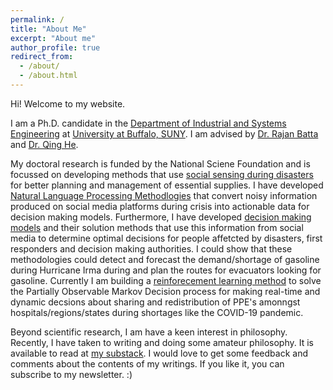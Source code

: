 ```yaml
---
permalink: /
title: "About Me"
excerpt: "About me"
author_profile: true
redirect_from: 
  - /about/
  - /about.html
---
```



Hi! Welcome to my website. 

I am a Ph.D. candidate in the [Department of Industrial and Systems Engineering](http://engineering.buffalo.edu/industrial-systems.html) at [University at Buffalo, SUNY](http://www.buffalo.edu). I am advised by [Dr. Rajan Batta](http://www.acsu.buffalo.edu/~batta/) and [Dr. Qing He](http://www.acsu.buffalo.edu/~qinghe/). 

My doctoral research is funded by the National Sciene Foundation and is focussed on developing methods that use [social sensing during disasters](https://nsf.gov/awardsearch/showAward?AWD_ID=1663101&HistoricalAwards=false) for better planning and management of essential supplies. I have developed [Natural Language Processing Methodlogies](https://akrm3008.github.io/publications/paper1/) that convert noisy information produced on social media platforms during crisis into actionable data for decision making models.  Furthermore, I have developed [decision making models](https://akrm3008.github.io/publications/paper4/) and their solution methods that use this information from social media to determine optimal decisions for people affetcted by disasters, first responders and decision making authorities. I could show that these methodologies could detect and forecast the demand/shortage of gasoline during Hurricane Irma during and plan the routes for evacuators looking for gasoline. 
Currently I am building a [reinforecement learning method](https://github.com/akrm3008/Covid-19-PPE-Distribution) to solve the Partially Observable Markov Decision process for making real-time and dynamic decsions about sharing and redistribution of PPE's amonngst hospitals/regions/states during shortages like the COVID-19 pandemic.

Beyond scientific research, I am have a keen interest in philosophy. Recently, I have taken to writing and doing some amateur philosophy. It is available to read at [my substack](https://abhinavkhare.substack.com/). I would love to get some feedback and comments about the contents of my writings. If you like it, you can subscribe to my newsletter. :)









